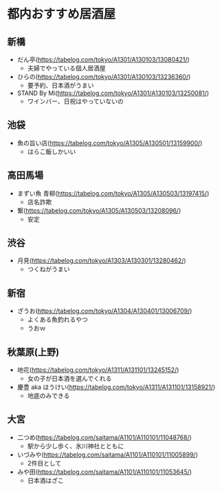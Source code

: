 # 都内おすすめ居酒屋

## 新橋
- だん亭(https://tabelog.com/tokyo/A1301/A130103/13080421/)
	- 夫婦でやっている個人居酒屋
- ひらの(https://tabelog.com/tokyo/A1301/A130103/13236360/)
	- 要予約、日本酒がうまい
- STAND By Mi(https://tabelog.com/tokyo/A1301/A130103/13250081/)
	- ワインバー、日祝はやっていないの
## 池袋
- 魚の旨い店(https://tabelog.com/tokyo/A1305/A130501/13159900/)
	- はらこ飯しかいい

## 高田馬場
- まずい魚 青柳(https://tabelog.com/tokyo/A1305/A130503/13197415/)
	- 店名詐欺
- 繋(https://tabelog.com/tokyo/A1305/A130503/13208096/)
	- 安定

## 渋谷
- 月見(https://tabelog.com/tokyo/A1303/A130301/13280462/)
	- つくねがうまい

## 新宿
- ざうお(https://tabelog.com/tokyo/A1304/A130401/13006709/)
	- よくある魚釣れるやつ
	- うおｗ

## 秋葉原(上野)
- 地花(https://tabelog.com/tokyo/A1311/A131101/13245152/)
	- 女の子が日本酒を選んでくれる
- 慶豊 aka ほうけい(https://tabelog.com/tokyo/A1311/A131101/13158921/)
	- 地底のみできる

## 大宮
- 二つめ(https://tabelog.com/saitama/A1101/A110101/11048768/)
	- 駅から少し歩く、氷川神社とともに
- いづみや(https://tabelog.com/saitama/A1101/A110101/11005899/)
	- 2件目として
- みや田(https://tabelog.com/saitama/A1101/A110101/11053645/)
	- 日本酒はざこ